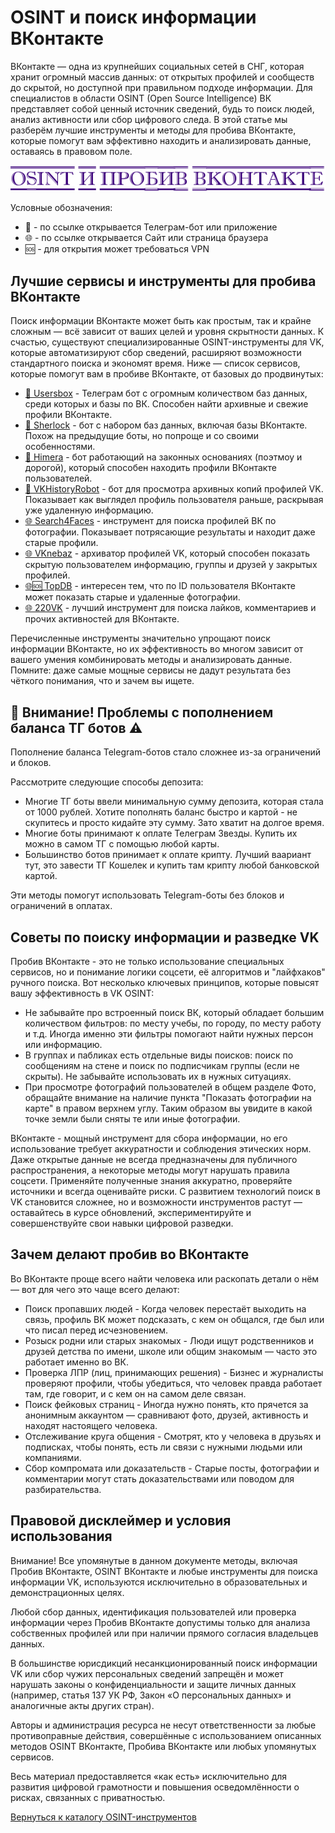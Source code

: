 # OSINT и поиск информации ВКонтакте
ВКонтакте — одна из крупнейших социальных сетей в СНГ, которая хранит огромный массив данных: от открытых профилей и сообществ до скрытой, но доступной при правильном подходе информации. Для специалистов в области OSINT (Open Source Intelligence) ВК представляет собой ценный источник сведений, будь то поиск людей, анализ активности или сбор цифрового следа. В этой статье мы разберём лучшие инструменты и методы для пробива ВКонтакте, которые помогут вам эффективно находить и анализировать данные, оставаясь в правовом поле.

![OSINT и пробив ВКонтакте](OSINT%20и%20пробив%20ВКонтакте.jpg)

Условные обозначения:
* 📲 - по ссылке открывается Телеграм-бот или приложение
* 🌐 - по ссылке открывается Сайт или страница браузера
* 🆘 - для открытия может требоваться VPN

## Лучшие сервисы и инструменты для пробива ВКонтакте
Поиск информации ВКонтакте может быть как простым, так и крайне сложным — всё зависит от ваших целей и уровня скрытности данных. К счастью, существуют специализированные OSINT-инструменты для VK, которые автоматизируют сбор сведений, расширяют возможности стандартного поиска и экономят время. Ниже — список сервисов, которые помогут вам в пробиве ВКонтакте, от базовых до продвинутых:

* [📲 Usersbox](https://t.me/leak_checker01_bot?start=NDA2ODQwMTU5) - Телеграм бот с огромным количеством баз данных, среди которых и базы по ВК. Способен найти архивные и свежие профили ВКонтакте.
* [📲 Sherlock](https://t.me/Sherlock097_bot?start=_ref_9pyalm_JJwlz5) - бот с набором баз данных, включая базы ВКонтакте. Похож на предыдущие боты, но попроще и со своими особенностями.
* [📲 Himera](https://t.me/Khimera095_bot?start=406840159) - бот работающий на законных основаниях (поэтмоу и дорогой), который способен находить профили ВКонтакте пользователей.
* [📲 VKHistoryRobot](https://t.me/VKHistoryRobot) - бот для просмотра архивных копий профилей VK. Показывает как выглядел профиль пользователя раньше, раскрывая уже удаленную информацию.
* [🌐 Search4Faces](https://search4faces.com/index.html) - инструмент для поиска профилей ВК по фотографии. Показывает потрясающие результаты и находит даже старые профили.
* [🌐 VKnebaz](https://nebaz.ru/) - архиватор профилей VK, который способен показать скрытую пользователем информацию, группы и друзей у закрытых профилей.
* [🌐🆘 TopDB](https://topdb.ru/) - интересен тем, что по ID пользователя ВКонтакте может показать старые и удаленные фотографии.
* [🌐 220VK](https://220vk.com/) - лучший инструмент для поиска лайков, комментариев и прочих активностей для ВКонтакте.

Перечисленные инструменты значительно упрощают поиск информации ВКонтакте, но их эффективность во многом зависит от вашего умения комбинировать методы и анализировать данные. Помните: даже самые мощные сервисы не дадут результата без чёткого понимания, что и зачем вы ищете.

## 🚨 Внимание! Проблемы с пополнением баланса ТГ ботов ⚠️
Пополнение баланса Telegram-ботов стало сложнее из-за ограничений и блоков.

Рассмотрите следующие способы депозита:
* Многие ТГ боты ввели минимальную сумму депозита, которая стала от 1000 рублей. Хотите пополнять баланс быстро и картой - не скупитесь и просто кидайте эту сумму. Зато хватит на долгое время.
* Многие боты принимают к оплате Телеграм Звезды. Купить их можно в самом ТГ с помощью любой карты.
* Большинство ботов принимает к оплате крипту. Лучший ваариант тут, это завести ТГ Кошелек и купить там крипту любой банковской картой.

Эти методы помогут использовать Telegram-боты без блоков и ограничений в оплатах.

## Советы по поиску информации и разведке VK
Пробив ВКонтакте - это не только использование специальных сервисов, но и понимание логики соцсети, её алгоритмов и "лайфхаков" ручного поиска. Вот несколько ключевых принципов, которые повысят вашу эффективность в VK OSINT:

* Не забывайте про встроенный поиск ВК, который обладает большим количеством фильтров: по месту учебы, по городу, по месту работу и т.д. Иногда именно эти фильтры помогают найти нужных персон или информацию.
* В группах и пабликах есть отдельные виды поисков: поиск по сообщениям на стене и поиск по подписчикам группы (если не скрыты). Не забывайте использовать их в нужных ситуациях.
* При просмотре фотографий пользователей в общем разделе Фото, обращайте внимание на наличие пункта "Показать фотографии на карте" в правом верхнем углу. Таким образом вы увидите в какой точке земли были сняты те или иные фотографии.

ВКонтакте - мощный инструмент для сбора информации, но его использование требует аккуратности и соблюдения этических норм. Даже открытые данные не всегда предназначены для публичного распространения, а некоторые методы могут нарушать правила соцсети. Применяйте полученные знания аккуратно, проверяйте источники и всегда оценивайте риски. С развитием технологий поиск в VK становится сложнее, но и возможности инструментов растут — оставайтесь в курсе обновлений, экспериментируйте и совершенствуйте свои навыки цифровой разведки.

## Зачем делают пробив во ВКонтакте
Во ВКонтакте проще всего найти человека или раскопать детали о нём — вот для чего это чаще всего делают:
* Поиск пропавших людей - Когда человек перестаёт выходить на связь, профиль ВК может подсказать, с кем он общался, где был или что писал перед исчезновением.
* Розыск родни или старых знакомых - Люди ищут родственников и друзей детства по имени, школе или общим знакомым — часто это работает именно во ВК.
* Проверка ЛПР (лиц, принимающих решения) - Бизнес и журналисты проверяют профили, чтобы убедиться, что человек правда работает там, где говорит, и с кем он на самом деле связан.
* Поиск фейковых страниц - Иногда нужно понять, кто прячется за анонимным аккаунтом — сравнивают фото, друзей, активность и находят настоящего человека.
* Отслеживание круга общения - Смотрят, кто у человека в друзьях и подписках, чтобы понять, есть ли связи с нужными людьми или компаниями.
* Сбор компромата или доказательств - Старые посты, фотографии и комментарии могут стать доказательствами или поводом для разбирательства.

## Правовой дисклеймер и условия использования
Внимание! Все упомянутые в данном документе методы, включая Пробив ВКонтакте, OSINT ВКонтакте и любые инструменты для поиска информации VK, используются исключительно в образовательных и демонстрационных целях.

Любой сбор данных, идентификация пользователей или проверка информации через Пробив ВКонтакте допустимы только для анализа собственных профилей или при наличии прямого согласия владельцев данных.

В большинстве юрисдикций несанкционированный поиск информации VK или сбор чужих персональных сведений запрещён и может нарушать законы о конфиденциальности и защите личных данных (например, статья 137 УК РФ, Закон «О персональных данных» и аналогичные акты других стран).

Авторы и администрация ресурса не несут ответственности за любые противоправные действия, совершённые с использованием описанных методов OSINT ВКонтакте, Пробива ВКонтакте или любых упомянутых сервисов.

Весь материал предоставляется «как есть» исключительно для развития цифровой грамотности и повышения осведомлённости о рисках, связанных с приватностью.

[Вернуться к каталогу OSINT-инструментов](https://github.com/OSINT-searcher/probiv_i_OSINT_instrumenti)
